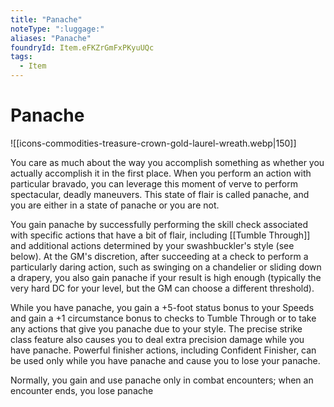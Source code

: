 ```yaml
---
title: "Panache"
noteType: ":luggage:"
aliases: "Panache"
foundryId: Item.eFKZrGmFxPKyuUQc
tags:
  - Item
---
```


# Panache
![[icons-commodities-treasure-crown-gold-laurel-wreath.webp|150]]

You care as much about the way you accomplish something as whether you actually accomplish it in the first place. When you perform an action with particular bravado, you can leverage this moment of verve to perform spectacular, deadly maneuvers. This state of flair is called panache, and you are either in a state of panache or you are not.

You gain panache by successfully performing the skill check associated with specific actions that have a bit of flair, including [[Tumble Through]] and additional actions determined by your swashbuckler's style (see below). At the GM's discretion, after succeeding at a check to perform a particularly daring action, such as swinging on a chandelier or sliding down a drapery, you also gain panache if your result is high enough (typically the very hard DC for your level, but the GM can choose a different threshold).

While you have panache, you gain a +5-foot status bonus to your Speeds and gain a +1 circumstance bonus to checks to Tumble Through or to take any actions that give you panache due to your style. The precise strike class feature also causes you to deal extra precision damage while you have panache. Powerful finisher actions, including Confident Finisher, can be used only while you have panache and cause you to lose your panache.

Normally, you gain and use panache only in combat encounters; when an encounter ends, you lose panache
